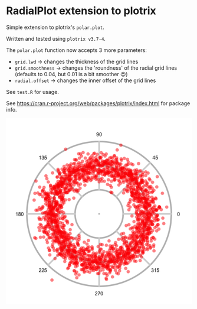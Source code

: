 # RadialPlot extension to plotrix

Simple extension to plotrix's `polar.plot`.

Written and tested using `plotrix v3.7-4`.

The `polar.plot` function now accepts 3 more parameters:

- `grid.lwd` -> changes the thickness of the grid lines
- `grid.smoothness` -> changes the 'roundness' of the radial grid lines (defaults to 0.04, but 0.01 is a bit smoother 😉)
- `radial.offset` -> changes the inner offset of the grid lines

See `test.R` for usage.

See https://cran.r-project.org/web/packages/plotrix/index.html for package info.

![test-image](./test.png)
